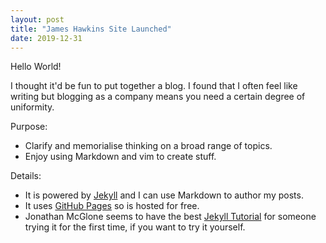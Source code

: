 ```yaml
---
layout: post
title: "James Hawkins Site Launched"
date: 2019-12-31
---
```


Hello World!

I thought it'd be fun to put together a blog. I found that I often feel like writing but blogging as a company means you need a certain degree of uniformity.

Purpose:

* Clarify and memorialise thinking on a broad range of topics.
* Enjoy using Markdown and vim to create stuff.

Details:

* It is powered by [Jekyll](http://jekyllrb.com) and I can use Markdown to author my posts.
* It uses [GitHub Pages](https://pages.github.com) so is hosted for free.
* Jonathan McGlone seems to have the best [Jekyll Tutorial](http://jmcglone.com/guides/github-pages/) for someone trying it for the first time, if you want to try it yourself.

